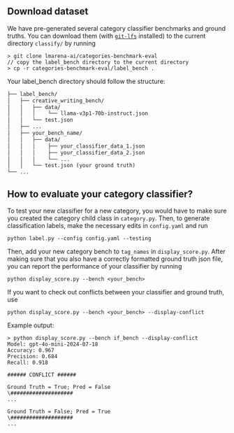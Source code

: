 ## Download dataset
We have pre-generated several category classifier benchmarks and ground truths. You can download them (with [`git-lfs`](https://git-lfs.com) installed) to the current directory `classify/` by running
```console
> git clone lmarena-ai/categories-benchmark-eval
// copy the label_bench directory to the current directory
> cp -r categories-benchmark-eval/label_bench . 
```
Your label_bench directory should follow the structure:
```markdown
├── label_bench/
│   ├── creative_writing_bench/
│   │   ├── data/
│   │   │    └── llama-v3p1-70b-instruct.json
│   │   └── test.json
│   ├── ...
│   ├── your_bench_name/
│   │   ├── data/
│   │   │    ├── your_classifier_data_1.json
│   │   │    ├── your_classifier_data_2.json
│   │   │    └── ...
│   │   └── test.json (your ground truth)
└── ...
```

## How to evaluate your category classifier?

To test your new classifier for a new category, you would have to make sure you created the category child class in `category.py`. Then, to generate classification labels, make the necessary edits in `config.yaml` and run
```console
python label.py --config config.yaml --testing
```

Then, add your new category bench to `tag_names` in `display_score.py`. After making sure that you also have a correctly formatted ground truth json file, you can report the performance of your classifier by running
```console
python display_score.py --bench <your_bench>
```

If you want to check out conflicts between your classifier and ground truth, use
```console
python display_score.py --bench <your_bench> --display-conflict
```

Example output:
```console
> python display_score.py --bench if_bench --display-conflict
Model: gpt-4o-mini-2024-07-18
Accuracy: 0.967
Precision: 0.684
Recall: 0.918

###### CONFLICT ######

Ground Truth = True; Pred = False
\####################
...

Ground Truth = False; Pred = True
\####################
...
```

